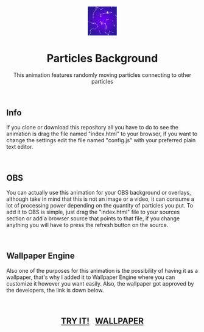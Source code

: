 <h3 align="center"><img src='./assets/preview.gif' width='15%'></h3>
<h1 align="center">Particles Background</h1>
<p align="center">This animation features randomly moving particles connecting to other particles</p>
<br/>
<h2>Info</h2>
<p>If you clone or download this repository all you have to do to see the animation is drag the file named "index.html" to your browser, if you want to change the settings edit the file named "config.js" with your preferred plain text editor.</p>
<br/>
<h2>OBS</h2>
<p>You can actually use this animation for your OBS background or overlays, although take in mind that this is not an image or a video, it can consume a lot of processing power depending on the quantity of particles you put. To add it to OBS is simple, just drag the "index.html" file to your sources section or add a browser source that points to that file, if you change anything you will have to press the refresh button on the source.</p>
<br/>
<h2>Wallpaper Engine</h2>
<p>Also one of the purposes for this animation is the possibility of having it as a wallpaper, that's why I added it to Wallpaper Engine where you can customize it however you want easily. Also, the wallpaper got approved by the developers, the link is down below.</p>
<br/>
<h2 align="center"><a href="https://jayexdesigns.github.io/particles-background/">TRY IT!</a>&nbsp;&nbsp;&nbsp;<a href="https://steamcommunity.com/sharedfiles/filedetails/?id=2479991313">WALLPAPER</a></h2>
